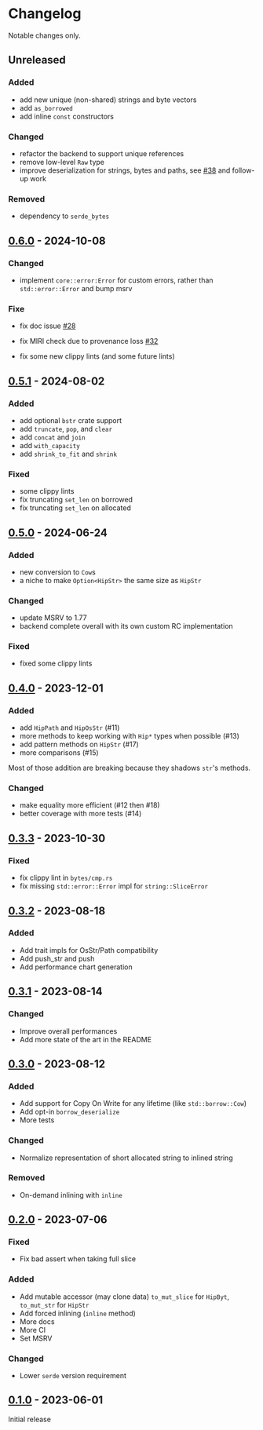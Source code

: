# Changelog

Notable changes only.

## Unreleased

### Added

- add new unique (non-shared) strings and byte vectors
- add `as_borrowed`
- add inline `const` constructors

### Changed

- refactor the backend to support unique references
- remove low-level `Raw` type
- improve deserialization for strings, bytes and paths, see [#38](https://github.com/polazarus/hipstr/pull/38) and follow-up work

### Removed

- dependency to `serde_bytes`

## [0.6.0] - 2024-10-08

### Changed

- implement `core::error:Error` for custom errors, rather than
  `std::error::Error` and bump msrv

### Fixe

- fix doc issue [#28](https://github.com/polazarus/hipstr/issues/28)
- fix MIRI check due to provenance loss
  [#32](https://github.com/polazarus/hipstr/pull/32)

- fix some new clippy lints (and some future lints)

## [0.5.1] - 2024-08-02

### Added

- add optional `bstr` crate support
- add `truncate`, `pop`, and `clear`
- add `concat` and `join`
- add `with_capacity`
- add `shrink_to_fit` and `shrink`

### Fixed

- some clippy lints
- fix truncating `set_len` on borrowed
- fix truncating `set_len` on allocated

## [0.5.0] - 2024-06-24

### Added

- new conversion to `Cow`s
- a niche to make `Option<HipStr>` the same size as `HipStr`

### Changed

- update MSRV to 1.77
- backend complete overall with its own custom RC implementation

### Fixed

- fixed some clippy lints

## [0.4.0] - 2023-12-01

### Added

- add `HipPath` and `HipOsStr` (#11)
- more methods to keep working with `Hip*` types when possible (#13)
- add pattern methods on `HipStr` (#17)
- more comparisons (#15)

Most of those addition are breaking because they shadows `str`'s methods.

### Changed

- make equality more efficient (#12 then #18)
- better coverage with more tests (#14)

## [0.3.3] - 2023-10-30

### Fixed

- fix clippy lint in `bytes/cmp.rs`
- fix missing `std::error::Error` impl for `string::SliceError`

## [0.3.2] - 2023-08-18

### Added

- Add trait impls for OsStr/Path compatibility
- Add push_str and push
- Add performance chart generation

## [0.3.1] - 2023-08-14

### Changed

- Improve overall performances
- Add more state of the art in the README

## [0.3.0] - 2023-08-12

### Added

- Add support for Copy On Write for any lifetime (like `std::borrow::Cow`)
- Add opt-in `borrow_deserialize`
- More tests

### Changed

- Normalize representation of short allocated string to inlined string

### Removed

- On-demand inlining with `inline`

## [0.2.0] - 2023-07-06

### Fixed

- Fix bad assert when taking full slice

### Added

- Add mutable accessor (may clone data) `to_mut_slice` for `HipByt`,
  `to_mut_str` for `HipStr`
- Add forced inlining (`inline` method)
- More docs
- More CI
- Set MSRV

### Changed

- Lower `serde` version requirement

## [0.1.0] - 2023-06-01

Initial release

<!-- [unreleased]: https://github.com/polazarus/hipstr/compare/0.6.1...HEAD -->

[0.6.0]: https://github.com/polazarus/hipstr/compare/0.5.1...0.6.0
[0.5.1]: https://github.com/polazarus/hipstr/compare/0.5.0...0.5.1
[0.5.0]: https://github.com/polazarus/hipstr/compare/0.4.0...0.5.0
[0.4.0]: https://github.com/polazarus/hipstr/compare/0.3.3...0.4.0
[0.3.3]: https://github.com/polazarus/hipstr/compare/0.3.2...0.3.3
[0.3.2]: https://github.com/polazarus/hipstr/compare/0.3.1...0.3.2
[0.3.1]: https://github.com/polazarus/hipstr/compare/0.3.0...0.3.1
[0.3.0]: https://github.com/polazarus/hipstr/compare/0.2.0...0.3.0
[0.2.0]: https://github.com/polazarus/hipstr/compare/0.1.0...0.2.0
[0.1.0]: https://github.com/polazarus/hipstr/releases/tag/0.1.0
